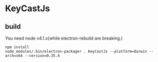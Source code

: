 # KeyCastJs

## build

You need node v4.1.x(while electron-rebuild are breaking.)

```
npm install
node_modules/.bin/electron-packager . KeyCastJs --platform=darwin --arch=x64 --version=0.35.4
```
